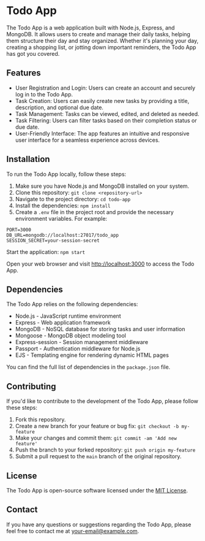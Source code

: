 <h1>Todo App</h1>

<p>The Todo App is a web application built with Node.js, Express, and MongoDB. It allows users to create and manage their daily tasks, helping them structure their day and stay organized. Whether it's planning your day, creating a shopping list, or jotting down important reminders, the Todo App has got you covered.</p>

<h2>Features</h2>

<ul>
  <li>User Registration and Login: Users can create an account and securely log in to the Todo App.</li>
  <li>Task Creation: Users can easily create new tasks by providing a title, description, and optional due date.</li>
  <li>Task Management: Tasks can be viewed, edited, and deleted as needed.</li>
  <li>Task Filtering: Users can filter tasks based on their completion status or due date.</li>
  <li>User-Friendly Interface: The app features an intuitive and responsive user interface for a seamless experience across devices.</li>
</ul>

<h2>Installation</h2>

<p>To run the Todo App locally, follow these steps:</p>

<ol>
  <li>Make sure you have Node.js and MongoDB installed on your system.</li>
  <li>Clone this repository: <code>git clone &lt;repository-url&gt;</code></li>
  <li>Navigate to the project directory: <code>cd todo-app</code></li>
  <li>Install the dependencies: <code>npm install</code></li>
  <li>Create a <code>.env</code> file in the project root and provide the necessary environment variables. For example:</li>
</ol>

<pre><code>PORT=3000
DB_URL=mongodb://localhost:27017/todo_app
SESSION_SECRET=your-session-secret
</code></pre>

<p>Start the application: <code>npm start</code></p>

<p>Open your web browser and visit <a href="http://localhost:3000">http://localhost:3000</a> to access the Todo App.</p>

<h2>Dependencies</h2>

<p>The Todo App relies on the following dependencies:</p>

<ul>
  <li>Node.js - JavaScript runtime environment</li>
  <li>Express - Web application framework</li>
  <li>MongoDB - NoSQL database for storing tasks and user information</li>
  <li>Mongoose - MongoDB object modeling tool</li>
  <li>Express-session - Session management middleware</li>
  <li>Passport - Authentication middleware for Node.js</li>
  <li>EJS - Templating engine for rendering dynamic HTML pages</li>
</ul>

<p>You can find the full list of dependencies in the <code>package.json</code> file.</p>

<h2>Contributing</h2>

<p>If you'd like to contribute to the development of the Todo App, please follow these steps:</p>

<ol>
  <li>Fork this repository.</li>
  <li>Create a new branch for your feature or bug fix: <code>git checkout -b my-feature</code></li>
  <li>Make your changes and commit them: <code>git commit -am 'Add new feature'</code></li>
  <li>Push the branch to your forked repository: <code>git push origin my-feature</code></li>
  <li>Submit a pull request to the <code>main</code> branch of the original repository.</li>
</ol>

<h2>License</h2>

<p>The Todo App is open-source software licensed under the <a href="https://opensource.org/licenses/MIT">MIT License</a>.</p>

<h2>Contact</h2>

<p>If you have any questions or suggestions regarding the Todo App, please feel free to contact me at <a href="mailto:your-email@example.com">your-email@example.com</a>.</p>
